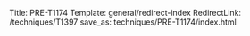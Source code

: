 Title: PRE-T1174
Template: general/redirect-index
RedirectLink: /techniques/T1397
save_as: techniques/PRE-T1174/index.html